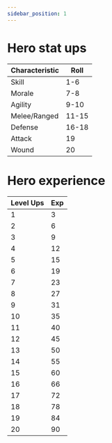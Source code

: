 ```yaml
---
sidebar_position: 1
---
```

# Hero stat ups

| Characteristic | Roll  |
| -------------- | ----- |
| Skill          | 1-6   |
| Morale         | 7-8   |
| Agility        | 9-10  |
| Melee/Ranged   | 11-15 |
| Defense        | 16-18 |
| Attack         | 19    |
| Wound          | 20    |

# Hero experience

| Level Ups | Exp |
| --------- | --- |
| 1         | 3   |
| 2         | 6   |
| 3         | 9   |
| 4         | 12  |
| 5         | 15  |
| 6         | 19  |
| 7         | 23  |
| 8         | 27  |
| 9         | 31  |
| 10        | 35  |
| 11        | 40  |
| 12        | 45  |
| 13        | 50  |
| 14        | 55  |
| 15        | 60  |
| 16        | 66  |
| 17        | 72  |
| 18        | 78  |
| 19        | 84  |
| 20        | 90  |
